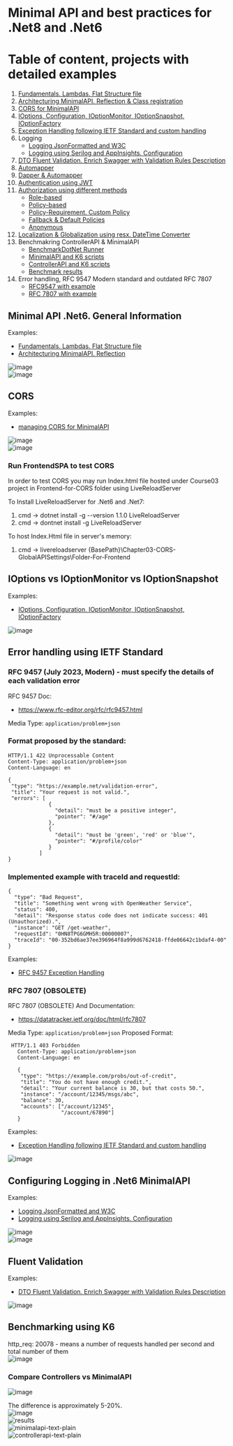 # Minimal API and best practices for .Net8 and .Net6
# Table of content, projects with detailed examples
1. [Fundamentals. Lambdas. Flat Structure file](https://github.com/Glareone/Minimal-API-.Net6/blob/main/Chapters/MinimalAPI/Chapter01/Program.cs)  
2. [Architecturing MinimalAPI. Reflection & Class registration](https://github.com/Glareone/Minimal-API-.Net6/blob/main/Chapters/MinimalAPI/Chapter02/Chapter02-Architecturing-minimal-api/PeopleHelper.cs)  
3. [CORS for MinimalAPI](https://github.com/Glareone/Minimal-API-.Net6/blob/main/Chapters/MinimalAPI/Chapter03-CORS-GlobalAPISettings/Program.cs)  
4. [IOptions, Configuration, IOptionMonitor, IOptionSnapshot, IOptionFactory](https://github.com/Glareone/Minimal-API-.Net6/tree/main/Chapters/MinimalAPI/Chapter03-CORS-GlobalAPISettings/Options)  
5. [Exception Handling following IETF Standard and custom handling](https://github.com/Glareone/Minimal-API-.Net6/tree/main/Chapters/MinimalAPI/Chapter04-ExceptionHandling)
6. Logging
    - [Logging JsonFormatted and W3C](https://github.com/Glareone/Minimal-API-.Net6/blob/main/Chapters/MinimalAPI/Chapter05-Logging/Program.cs)  
    - [Logging using Serilog and AppInsights. Configuration](https://github.com/Glareone/Minimal-API-.Net6/blob/main/Chapters/MinimalAPI/Chapter05-Logging-Serilog/appsettings.json)  
10. [DTO Fluent Validation. Enrich Swagger with Validation Rules Description](https://github.com/Glareone/Minimal-API-.Net6/tree/main/Chapters/MinimalAPI/Chapter06-Model-FluentValidation)
11. [Automapper](https://github.com/Glareone/Minimal-API-.Net6/tree/main/Chapters/MinimalAPI/Chapter07-Mapping-AutoMapper)  
12. [Dapper & Automapper](https://github.com/Glareone/Minimal-API-.Net6/tree/main/Chapters/MinimalAPI/Chapter08-Dapper)
13. [Authentication using JWT](https://github.com/Glareone/Minimal-API-.Net6/tree/main/Chapters/MinimalAPI/Chapter09-Authentication)
14. [Authorization using different methods](https://github.com/Glareone/Minimal-API-.Net6/tree/main/Chapters/MinimalAPI/Chapter09-Authentication-AuthorizationClaims)
    - [Role-based](https://github.com/Glareone/Minimal-API-.Net6/blob/main/Chapters/MinimalAPI/Chapter09-Authentication-AuthorizationClaims/MapHelper/RoleBasedAdminEndpointHelper.cs)
    - [Policy-based](https://github.com/Glareone/Minimal-API-.Net6/blob/main/Chapters/MinimalAPI/Chapter09-Authentication-AuthorizationClaims/MapHelper/PolicyBasedEndpointHelper.cs)
    - [Policy-Requirement. Custom Policy](https://github.com/Glareone/Minimal-API-.Net6/blob/main/Chapters/MinimalAPI/Chapter09-Authentication-AuthorizationClaims/MapHelper/PolicyRequirementProtectedEndpointHelper.cs)
    - [Fallback & Default Policies](https://github.com/Glareone/Minimal-API-.Net6/blob/main/Chapters/MinimalAPI/Chapter09-Authentication-AuthorizationClaims/Program.cs#L66)
    - [Anonymous](https://github.com/Glareone/Minimal-API-.Net6/blob/main/Chapters/MinimalAPI/Chapter09-Authentication-AuthorizationClaims/MapHelper/AnonymousEndpoints.cs)  
15. [Localization & Globalization using resx. DateTime Converter](https://github.com/Glareone/Minimal-API-.Net6/tree/main/Chapters/MinimalAPI/Chapter10-localization)
16. Benchmakring ControllerAPI & MinimalAPI
    - [BenchmarkDotNet Runner](https://github.com/Glareone/Minimal-API-.Net6/tree/main/Chapters/MinimalAPI/Chapter11-BenchmarkDotNet-Runner-forAPI)  
    - [MinimalAPI and K6 scripts](https://github.com/Glareone/Minimal-API-.Net6/tree/main/Chapters/MinimalAPI/Chapter11-Performance-Benchmark-K6-BenchmarkDotNet)  
    - [ControllerAPI and K6 scripts](https://github.com/Glareone/Minimal-API-.Net6/tree/main/Chapters/MinimalAPI/Chapter11-2-Controllers-K6-BenchmarkDotNet)  
    - [Benchmark results](https://github.com/Glareone/Minimal-API-.Net6/tree/main/Chapters/MinimalAPI/Chapter11-Performance-Benchmark-K6-BenchmarkDotNet/BenchmarkDotNet-Results)  
17. Error handling, RFC 9547 Modern standard and outdated RFC 7807
    - [RFC9547 with example](#rfc-9457-july-2023-modern---must-specify-the-details-of-each-validation-error)
    - [RFC 7807 with example](#rfc-7807-obsolete)

## Minimal API .Net6. General Information
Examples: 
  - [Fundamentals. Lambdas. Flat Structure file](https://github.com/Glareone/Minimal-API-.Net6/blob/main/Chapters/MinimalAPI/Chapter01/Program.cs)  
  - [Architecturing MinimalAPI. Reflection](https://github.com/Glareone/Minimal-API-.Net6/blob/main/Chapters/MinimalAPI/Chapter02/Chapter02-Architecturing-minimal-api/PeopleHelper.cs)    

![image](https://user-images.githubusercontent.com/4239376/196035107-49334f65-f835-4a60-af10-e27af4548b96.png)  
![image](https://github.com/Glareone/Minimal-API-.Net6/assets/4239376/f0391bed-e78d-4d20-9212-85e386abfdb3)  

## CORS
Examples:
  - [managing CORS for MinimalAPI](https://github.com/Glareone/Minimal-API-.Net6/blob/main/Chapters/MinimalAPI/Chapter03-CORS-GlobalAPISettings/Program.cs)

![image](https://github.com/Glareone/Minimal-API-.Net6/assets/4239376/f916de7f-61a6-45db-a09f-a75f4bd06768)  
![image](https://github.com/Glareone/Minimal-API-.Net6/assets/4239376/37dc9ea4-d702-4f9c-a745-4c4e6938024e)
### Run FrontendSPA to test CORS
In order to test CORS you may run Index.html file hosted under Course03 project in Frontend-for-CORS folder using LiveReloadServer

To Install LiveReloadServer for .Net6 and .Net7: 
1. cmd -> dotnet install -g --version 1.1.0 LiveReloadServer
2. cmd -> dontnet install -g LiveReloadServer

To host Index.Html file in server's memory:
1. cmd -> livereloadserver {BasePath}\Chapter03-CORS-GlobalAPISettings\Folder-For-Frontend


## IOptions vs IOptionMonitor vs IOptionSnapshot
Examples:
  - [IOptions, Configuration, IOptionMonitor, IOptionSnapshot, IOptionFactory](https://github.com/Glareone/Minimal-API-.Net6/tree/main/Chapters/MinimalAPI/Chapter03-CORS-GlobalAPISettings/Options)

![image](https://github.com/Glareone/Minimal-API-.Net6/assets/4239376/06ab9e0b-4bac-4712-bf90-78eb0c6b9890)

## Error handling using IETF Standard
### RFC 9457 (July 2023, Modern) - must specify the details of each validation error
RFC 9457 Doc:  
  - https://www.rfc-editor.org/rfc/rfc9457.html  

Media Type: `application/problem+json`  

### Format proposed by the standard:
```
HTTP/1.1 422 Unprocessable Content
Content-Type: application/problem+json
Content-Language: en

{
 "type": "https://example.net/validation-error",
 "title": "Your request is not valid.",
 "errors": [
             {
               "detail": "must be a positive integer",
               "pointer": "#/age"
             },
             {
               "detail": "must be 'green', 'red' or 'blue'",
               "pointer": "#/profile/color"
             }
          ]
}
```

### Implemented example with traceId and requestId:
```
{
  "type": "Bad Request",
  "title": "Something went wrong with OpenWeather Service",
  "status": 400,
  "detail": "Response status code does not indicate success: 401 (Unauthorized).",
  "instance": "GET /get-weather",
  "requestId": "0HN8TPG6GMH5R:00000007",
  "traceId": "00-352bd6ae37ee396964f8a999d6762418-ffde06642c1bdaf4-00"
}
```

Examples:
  - [RFC 9457 Exception Handling](https://github.com/Glareone/Minimal-API-Controllerless-Fluent-Net6/tree/main/Chapters/MinimalAPI/Chapter12-API-Error-Format%20RFC%209457)



### RFC 7807 (OBSOLETE)
RFC 7807 (OBSOLETE)  And Documentation: 
  - https://datatracker.ietf.org/doc/html/rfc7807  

Media Type: `application/problem+json`
Proposed Format:  
```
 HTTP/1.1 403 Forbidden
   Content-Type: application/problem+json
   Content-Language: en

   {
    "type": "https://example.com/probs/out-of-credit",
    "title": "You do not have enough credit.",
    "detail": "Your current balance is 30, but that costs 50.",
    "instance": "/account/12345/msgs/abc",
    "balance": 30,
    "accounts": ["/account/12345",
                 "/account/67890"]
   }
```  

Examples:
  - [Exception Handling following IETF Standard and custom handling](https://github.com/Glareone/Minimal-API-.Net6/tree/main/Chapters/MinimalAPI/Chapter04-ExceptionHandling)

![image](https://github.com/Glareone/Minimal-API-.Net6/assets/4239376/594e95f7-32ac-4be4-a09b-4840a29022f7)


## Configuring Logging in .Net6 MinimalAPI
Examples:
  - [Logging JsonFormatted and W3C](https://github.com/Glareone/Minimal-API-.Net6/blob/main/Chapters/MinimalAPI/Chapter05-Logging/Program.cs)  
  - [Logging using Serilog and AppInsights. Configuration](https://github.com/Glareone/Minimal-API-.Net6/blob/main/Chapters/MinimalAPI/Chapter05-Logging-Serilog/appsettings.json)

![image](https://github.com/Glareone/Minimal-API-.Net6/assets/4239376/d7408bbf-d584-4f7b-84bb-ff44d2ea0d0c)  
![image](https://github.com/Glareone/Minimal-API-.Net6/assets/4239376/1fb6498e-cab9-406b-bcfa-256a93a5662b)  

## Fluent Validation
Examples:
  - [DTO Fluent Validation. Enrich Swagger with Validation Rules Description](https://github.com/Glareone/Minimal-API-.Net6/tree/main/Chapters/MinimalAPI/Chapter06-Model-FluentValidation)  

![image](https://github.com/Glareone/Minimal-API-.Net6/assets/4239376/43290abf-a299-4ab8-a0ed-f0a4e94cdc8f)

## Benchmarking using K6
http_req: 20078 - means a number of requests handled per second and total number of them  
![image](https://github.com/Glareone/Minimal-API-.Net6/assets/4239376/bd08bb64-3aa3-4e52-995f-256f30e17c27)    

### Compare Controllers vs MinimalAPI
![image](https://github.com/Glareone/Minimal-API-.Net6/assets/4239376/f5bb6c27-50e1-4a28-ba3d-87cdcccbd689)  
  
The difference is approximately 5-20%.  
![image](https://github.com/Glareone/Minimal-API-.Net6/assets/4239376/8bf55092-e83c-4b0d-a0c0-600ece565836)  
![results](https://github.com/Glareone/Minimal-API-.Net6/assets/4239376/0c687bfe-1bcc-4258-99a6-7b8b1280207a)  
![minimalapi-text-plain](https://github.com/Glareone/Minimal-API-.Net6/assets/4239376/7cdc68ca-eae3-4673-94ab-388c4069009a)  
![controllerapi-text-plain](https://github.com/Glareone/Minimal-API-.Net6/assets/4239376/45084825-6a1d-467a-bbc9-98c5e8cca4d6)  



